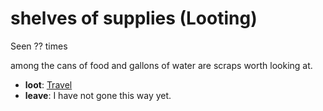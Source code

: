 # shelves of supplies (Looting)

Seen ?? times

among the cans of food and gallons of water are scraps worth looking at.

- **loot**: [Travel](Travel-travel.md)
- **leave**: I have not gone this way yet.
